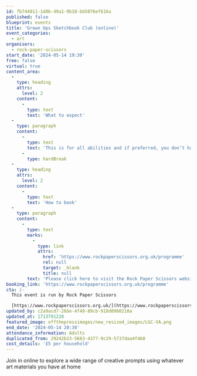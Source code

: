 ```yaml
---
id: fb744811-1d0b-49a1-9b10-bb5876ef616a
published: false
blueprint: events
title: 'Grown Ups Sketchbook Club (online)'
event_categories:
  - art
organisers:
  - rock-paper-scissors
start_date: '2024-05-14 19:30'
free: false
virtual: true
content_area:
  -
    type: heading
    attrs:
      level: 2
    content:
      -
        type: text
        text: 'What to expect'
  -
    type: paragraph
    content:
      -
        type: text
        text: 'This is for all abilities and if preferred, you don’t have to be visible or contribute in any way if you choose. Everybody is welcome!'
      -
        type: hardBreak
  -
    type: heading
    attrs:
      level: 2
    content:
      -
        type: text
        text: 'How to book'
  -
    type: paragraph
    content:
      -
        type: text
        marks:
          -
            type: link
            attrs:
              href: 'https://www.rockpaperscissors.org.uk/programme'
              rel: null
              target: _blank
              title: null
        text: 'Please click here to visit the Rock Paper Scissors website and book your place.'
booking_link: 'https://www.rockpaperscissors.org.uk/programme'
cta: |-
  This event is run by Rock Paper Scissors

  [https://www.rockpaperscissors.org.uk/](https://www.rockpaperscissors.org.uk/)
updated_by: c2a9acd7-26be-4f49-89cb-918d0960210a
updated_at: 1713791228
featured_image: offthepressimages/new_resized_images/LGC-VA.png
end_date: '2024-05-14 20:30'
attendance_information: Adults
duplicated_from: 29242b23-5683-4377-9c29-5737daa4f460
cost_details: '£5 per household'
---
```

Join in online to explore a wide range of creative prompts using whatever art materials you have at home